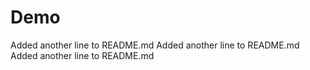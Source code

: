 # Demo
Added another line to README.md
Added another line to README.md
Added another line to README.md
